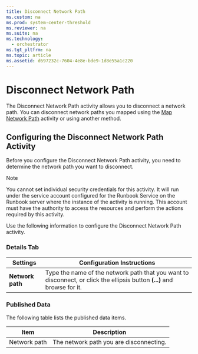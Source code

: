 ```yaml
---
title: Disconnect Network Path
ms.custom: na
ms.prod: system-center-threshold
ms.reviewer: na
ms.suite: na
ms.technology: 
  - orchestrator
ms.tgt_pltfrm: na
ms.topic: article
ms.assetid: d697232c-7604-4e8e-bde9-1d8e55a1c220
---
```

# Disconnect Network Path
The Disconnect Network Path activity allows you to disconnect a network path. You can disconnect network paths you mapped using the [Map Network Path](../../orch/reference/Map-Network-Path.md) activity or using another method.  
  
## Configuring the Disconnect Network Path Activity  
Before you configure the Disconnect Network Path activity, you need to determine the network path you want to disconnect.  
  
> [!NOTE]  
> You cannot set individual security credentials for this activity. It will run under the service account configured for the Runbook Service on the Runbook server where the instance of the activity is running. This account must have the authority to access the resources and perform the actions required by this activity.  
  
Use the following information to configure the Disconnect Network Path activity.  
  
### Details Tab  
  
|Settings|Configuration Instructions|  
|------------|------------------------------|  
|**Network path**|Type the name of the network path that you want to disconnect, or click the ellipsis button **\(...\)** and browse for it.|  
  
### Published Data  
The following table lists the published data items.  
  
|Item|Description|  
|--------|---------------|  
|Network path|The network path you are disconnecting.|  
  
